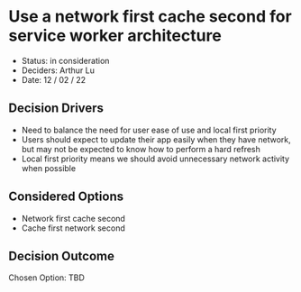 # Use a network first cache second for service worker architecture 

- Status: in consideration
- Deciders: Arthur Lu
- Date: 12 / 02 / 22

## Decision Drivers

- Need to balance the need for user ease of use and local first priority
- Users should expect to update their app easily when they have network, but may not be expected to know how to perform a hard refresh
- Local first priority means we should avoid unnecessary network activity when possible

## Considered Options
- Network first cache second
- Cache first network second

## Decision Outcome

Chosen Option: TBD